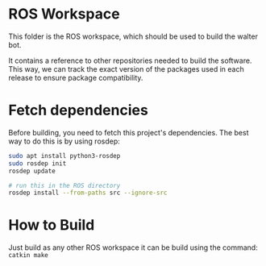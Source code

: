 # ROS Workspace

This folder is the ROS workspace, which should be used to build the walter bot.

It contains a reference to other repositories needed to build the software. This way, we can track the exact version of the packages used in each release to ensure package compatibility.

# Fetch dependencies

Before building, you need to fetch this project's dependencies. The best way to do this is by using rosdep:

```bash
sudo apt install python3-rosdep
sudo rosdep init
rosdep update

# run this in the ROS directory
rosdep install --from-paths src --ignore-src
```

# How to Build

Just build as any other ROS workspace it can be build using the command: `catkin make`
